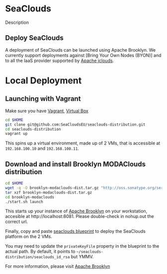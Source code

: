 # SeaClouds

Description

## Deploy SeaClouds
A deployment of SeaClouds can be launched using Apache Brooklyn. We currently support deployments against [Bring Your Own Nodes (BYON)] and to all the IaaS provider supported by [Apache jclouds](http://jclouds.org).

# Local Deployment

## Launching with Vagrant

Make sure you have [Vagrant](https://www.vagrantup.com/), [Virtual Box](https://www.virtualbox.org/)

```bash
cd $HOME
git clone git@github.com:SeaCloudsEU/seaclouds-distribution.git
cd seaclouds-distribution
vagrant up
```
This spins up a virtual environment, made up of 2 VMs, that is accessible at `192.168.100.10` and `192.168.100.11`.

## Download and install Brooklyn MODAClouds distribution

```bash
cd $HOME
wget -q -O brooklyn-modaclouds-dist.tar.gz "http://oss.sonatype.org/service/local/artifact/maven/redirect?r=snapshots&g=eu.seaclouds-project&a=brooklyn-modaclouds&v=LATEST&c=dist&p=tar.gz" --content-disposition
tar xzf brooklyn-modaclouds-dist.tar.gz
cd brooklyn-modaclouds
./start.sh launch
```

This starts up your instance of [Apache Brooklyn](http://brooklyn.io) on your workstation, accesible at http://localhost:8081.
Please double-check in nohup.out the correct url.

Finally, copy and paste [seaclouds blueprint](seaclouds-on-byon.yaml) to deploy the SeaClouds platform on the 2 VMs.

You may need to update the `privateKeyFile` property in the blueprint to the actual path.
By default, it points to `~/seaclouds-distribution/seaclouds_id_rsa`  but YMMV.

For more information, please visit [Apache Brooklyn](https://brooklyn.incubator.apache.org/download/index.html)